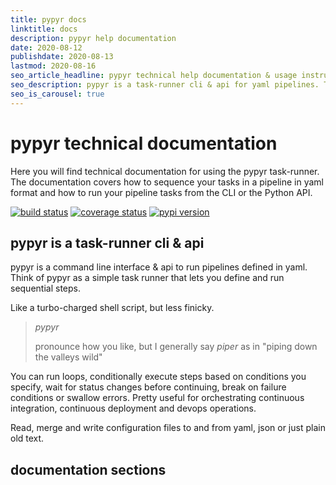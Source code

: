 ```yaml
---
title: pypyr docs
linktitle: docs
description: pypyr help documentation
date: 2020-08-12
publishdate: 2020-08-13
lastmod: 2020-08-16
seo_article_headline: pypyr technical help documentation & usage instructions home.
seo_description: pypyr is a task-runner cli & api for yaml pipelines. This is technical documentation for the open-source pypyr project.
seo_is_carousel: true
---
```

# pypyr technical documentation
Here you will find technical documentation for using the pypyr task-runner. The
documentation covers how to sequence your tasks in a pipeline in yaml format
and how to run your pipeline tasks from the CLI or the Python API.

[![build status](https://api.shippable.com/projects/58efdfe130eb380700e559a6/badge?branch=master)](https://app.shippable.com/github/pypyr/pypyr)
[![coverage status](https://api.shippable.com/projects/58efdfe130eb380700e559a6/coverageBadge?branch=master)](https://app.shippable.com/github/pypyr/pypyr)
[![pypi version](https://badge.fury.io/py/pypyr.svg)](https://pypi.python.org/pypi/pypyr/)

## pypyr is a task-runner cli & api
pypyr is a command line interface & api to run pipelines defined in yaml.
Think of pypyr as a simple task runner that lets you define and run
sequential steps.

Like a turbo-charged shell script, but less finicky.

> *pypyr*
>
> pronounce how you like, but I generally say *piper* as in "piping down the 
  valleys wild"

You can run loops, conditionally execute steps based on conditions you
specify, wait for status changes before continuing, break on failure
conditions or swallow errors. Pretty useful for orchestrating continuous
integration, continuous deployment and devops operations.

Read, merge and write configuration files to and from yaml, json or just plain 
old text.

## documentation sections